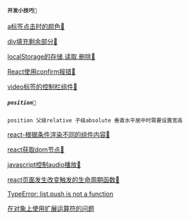#### `开发小技巧📆`

[a标签点击时的颜色📆](https://bbs.csdn.net/topics/390227622)

[div填充剩余部分📆](https://www.cnblogs.com/yzhihao/p/6513022.html)

[localStorage的存储,读取,删除📆](https://blog.csdn.net/she8362315/article/details/82900662)

[React使用confirm报错📆](https://stackoverflow.com/questions/44991656/no-restricted-globals)

[video标签的控制栏组件📆](https://blog.csdn.net/Mrs_Yu/article/details/105882116)

##### `position📆`
```
position 父级relative 子级absolute 垂直水平居中时需要设置宽高
```
[react-根据条件渲染不同的组件内容📆](https://blog.csdn.net/weixin_40571965/article/details/107747773)

[react获取dom节点📆](https://www.jianshu.com/p/f533a9d7645c)

[javascript控制audio播放📆](https://blog.csdn.net/kaikai4/article/details/51776581)

[react页面发生改变触发的生命周期函数📆](https://blog.csdn.net/star_zone/article/details/105037101)

[TypeError: list.push is not a function](https://stackoverflow.com/questions/61642660/typeerror-list-push-is-not-a-function)

[在对象上使用扩展运算符的问题](https://blog.csdn.net/q850593913/article/details/106303852)
